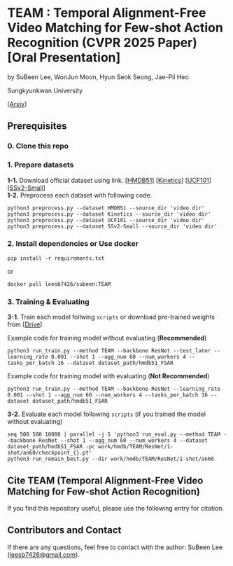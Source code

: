 # TEAM : Temporal Alignment-Free Video Matching for Few-shot Action Recognition (CVPR 2025 Paper) [Oral Presentation]
by 
SuBeen Lee, WonJun Moon, Hyun Seok Seong, Jae-Pil Heo

Sungkyunkwan University

[[Arxiv](https://arxiv.org/abs/2504.05956)]

## Prerequisites
### 0. Clone this repo

### 1. Prepare datasets
<b>1-1.</b> Download official dataset using link. [[HMDB51](https://serre-lab.clps.brown.edu/resource/hmdb-a-large-human-motion-database/#Downloads)]
[[Kinetics](https://github.com/Showmax/kinetics-downloader)]
[[UCF101](https://www.crcv.ucf.edu/data/UCF101.php)]
[[SSv2-Small](https://www.qualcomm.com/developer/software/something-something-v-2-dataset)]  
<b>1-2.</b> Preprocess each dataset with following code.
```
python3 preprocess.py --dataset HMDB51 --source_dir 'video dir'
python3 preprocess.py --dataset Kinetics --source_dir 'video dir'
python3 preprocess.py --dataset UCF101 --source_dir 'video dir'
python3 preprocess.py --dataset SSv2-Small --source_dir 'video dir'
```

### 2. Install dependencies or Use docker
```
pip install -r requirements.txt
```
or   
```
docker pull leesb7426/subeen:TEAM
```

### 3. Training & Evaluating
<b>3-1.</b> Train each model follwing `scripts` or download pre-trained weights from [[Drive](https://drive.google.com/drive/folders/1-2q_MHetCYx2hGfJoH2DwrPLkWWBLeLl?usp=sharing)]  

Example code for training model without evaluating (<b>Recommended</b>)
```
python3 run_train.py --method TEAM --backbone ResNet --test_later --learning_rate 0.001 --shot 1 --agg_num 60 --num_workers 4 --tasks_per_batch 16 --dataset dataset_path/hmdb51_FSAR
```
Example code for training model with evaluating (<b>Not Recommended</b>)
```
python3 run_train.py --method TEAM --backbone ResNet --learning_rate 0.001 --shot 1 --agg_num 60 --num_workers 4 --tasks_per_batch 16 --dataset dataset_path/hmdb51_FSAR
```

<b>3-2.</b> Evaluate each model following `scripts` (if you trained the model without evaluating)
```
seq 500 500 10000 | parallel -j 5 'python3 run_eval.py --method TEAM --backbone ResNet --shot 1 --agg_num 60 --num_workers 4 --dataset dataset_path/hmdb51_FSAR -pc work/hmdb/TEAM/ResNet/1-shot/an60/checkpoint_{}.pt'
python3 run_remain_best.py --dir work/hmdb/TEAM/ResNet/1-shot/an60
```



##  Cite TEAM (Temporal Alignment-Free Video Matching for Few-shot Action Recognition)

If you find this repository useful, please use the following entry for citation.
<!-- ```
@inproceedings{moon2023query,
  title={Query-dependent video representation for moment retrieval and highlight detection},
  author={Moon, WonJun and Hyun, Sangeek and Park, SangUk and Park, Dongchan and Heo, Jae-Pil},
  booktitle={Proceedings of the IEEE/CVF Conference on Computer Vision and Pattern Recognition},
  pages={23023--23033},
  year={2023}
}
``` -->

## Contributors and Contact

If there are any questions, feel free to contact with the author: SuBeen Lee (leesb7426@gmail.com).